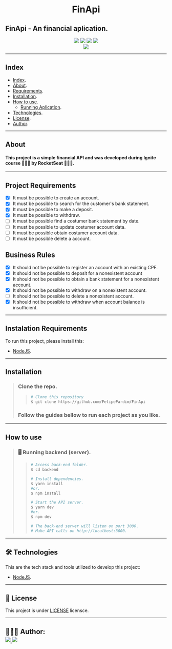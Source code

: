 <h1 align="center">
    FinApi
</h1>

## FinApi - An financial aplication.

<p align="center">
	<img src="https://img.shields.io/github/stars/FelipePardim/FinApi" />
    <img src="https://img.shields.io/github/forks/FelipePardim/FinApi" />
    <img src="https://img.shields.io/github/issues/FelipePardim/FinApi" />
    <img src="https://img.shields.io/github/license/FelipePardim/FinApi" />
    <br>
    <img src="https://img.shields.io/badge/Node.JS-grey?logo=node.js" />
</p>

---
## Index
- [Index](#index).
- [About](#about).
- [Requirements](#requirements).
- [Installation](#installation).
- [How to use](#how-to-use).
    - [Running Aplication](#running-aplication).
- [Technologies](#technologies).
- [License](#license).
- [Author](#author).
---

## About
#### This project is a simple financial API and was developed during Ignite course 👨🏽‍🚀 by RocketSeat 🚀💺💜.

---

## Project Requirements

- [x] It must be possible to create an account.
- [x] It must be possible to search for the customer's bank statement.
- [x] It must be possible to make a deposit.
- [x] It must be possible to withdraw.
- [ ] It must be possible find a costumer bank statement by date.
- [ ] It must be possible to update costumer account data.
- [ ] It must be possible obtain costumer account data.
- [ ] It must be possible delete a account.

## Business Rules

- [x] It should not be possible to register an account with an existing CPF.
- [x] It should not be possible to deposit for a nonexistent account
- [x] It should not be possible to obtain a bank statement for a nonexistent account.
- [x] It should not be possible to withdraw on a nonexistent account.
- [ ] It should not be possible to delete a nonexistent account.
- [x] It should not be possible to withdraw when account balance is insufficient.

---

## Instalation Requirements

To run this project, please install this:

- [NodeJS](https://nodejs.org/en/).

---
## Installation
> ### Clone the repo.
>>   ```bash
>>  # Clone this repository
>>  $ git clone https://github.com/FelipePardim/FinApi
>>   ```
> ### Follow the guides bellow to run each project as you like.

---

## How to use
><h3 id="running-aplication">
>   🖥️ Running backend (server).
></h3>
>
>> ```bash
>># Access back-end folder.
>> $ cd backend
>>
>># Install dependencies.
>>$ yarn install
>>#or.
>>$ npm install
>>
>># Start the API server.
>>$ yarn dev
>>#or.
>>$ npm dev
>>
>># The back-end server will listen on port 3000.
>># Make API calls on http://localhost:3000.
>>```
>
---

<h2 id="technologies">
    🛠 Technologies
</h2>

This are the tech stack and tools utilized to develop this project:

- [NodeJS](https://nodejs.org/en/).

---

<h2 id="license">
    📝 License 
</h2>

This project is under [LICENSE](https://github.com/FelipePardim/FinApi/LICENSE.md) licensce.

---

<h2 id="author">
    👨🏽‍💻 Author:
    <div>
        <a href="https://github.com/FelipePardim" margin="10px">
            <img src="https://img.shields.io/badge/GitHub-FelipePardim-6f42c1?logo=github"/>
        </a>
        <a alt="Felipe Pardim" href="https://www.linkedin.com/in/felipe-pardim">
            <img src="https://img.shields.io/badge/LinkedIn-Felipe%20Pardim-blue?logo=linkedin"/>
        </a>
    </div>
</h2>